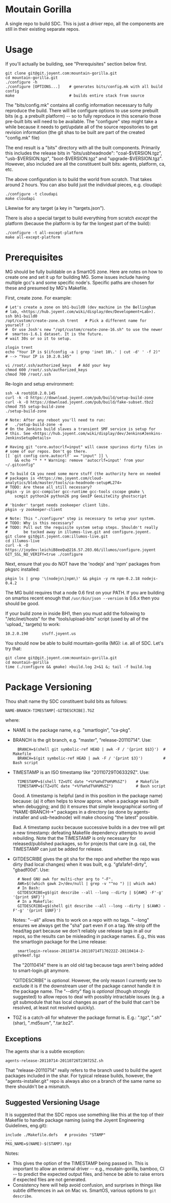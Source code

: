 # Moutain Gorilla

A single repo to build SDC. This is just a *driver* repo, all the components
are still in their existing separate repos.


# Usage

If you'll actually be building, see "Prerequisites" section below first.

    git clone git@git.joyent.com:mountain-gorilla.git
    cd mountain-gorilla.git
    ./configure -h
    ./configure [OPTIONS...]    # generates bits/config.mk with all build config
    make                        # builds entire stack from source

The "bits/config.mk" contains all config information necessary to fully
reproduce the build. There will be configure options to use some prebuilt
bits (e.g. a prebuilt platform) -- so to fully reproduce in this scenario
those pre-built bits will need to be available. The "configure" step might
take a while because it needs to get/update all of the source repositories to
get revision information (the git shas to be built are part of the created
"config.mk" file)

The end result is a "bits" directory with all the built components. Primarily
this includes the release bits in "bits/usbheadnode": "coal-$VERSION.tgz",
"usb-$VERSION.tgz", "boot-$VERSION.tgz" and "upgrade-$VERSION.tgz". However,
also included are all the constituent built bits: agents, platform, ca, etc.

The above configuration is to build the world from scratch. That
takes around 2 hours. You can also build just the individual pieces, e.g.
cloudapi:

    ./configure -t cloudapi
    make cloudapi

Likewise for any target (a key in "targets.json").

There is also a special target to build everything from scratch *except* the
platform (because the platform is by far the longest part of the build):

    ./configure -t all-except-platform
    make all-except-platform


# Prerequisites

MG should be fully buildable on a SmartOS zone. Here are notes on how
to create one and set it up for building MG. Some issues include having
multiple gcc's and some specific node's. Specific paths are chosen
for these and presumed by MG's Makefile.

First, create zone. For example:

    # Let's create a zone on bh1-build0 (dev machine in the Bellingham
    # lab, <https://hub.joyent.com/wiki/display/dev/Development+Lab>).
    ssh bh1-build0
    /opt/custom/create-zone.sh trent   # Pick a different name for yourself :)
    #  Or use Josh's new "/opt/custom/create-zone-16.sh" to use the newer
    #  smartos-1.6.1 dataset. It is the future.
    # wait 30s or so it to setup.

    zlogin trent
    echo "Your IP is $(ifconfig -a | grep 'inet 10\.' | cut -d' ' -f 2)"
    # --> "Your IP is 10.2.0.145"

    vi /root/.ssh/authorized_keys   # Add your key
    chmod 600 /root/.ssh/authorized_keys
    chmod 700 /root/.ssh

Re-login and setup environment:

    ssh -A root@10.2.0.145
    curl -k -O https://download.joyent.com/pub/build/setup-build-zone
    curl -k -O https://download.joyent.com/pub/build/fake-subset.tbz2
    chmod 755 setup-build-zone
    ./setup-build-zone

    # Note: After any reboot you'll need to run:
    #   ./setup-build-zone -e
    # On the Jenkins build slaves a transient SMF service is setup for
    # this. See <https://hub.joyent.com/wiki/display/dev/Jenkins#Jenkins-JenkinsSetupDetails>

    # Having git "core.autocrlf=input" will cause spurious dirty files in
    # some of our repos. Don't go there.
    [[ `git config core.autocrlf` == "input" ]] \
        && echo "* * * Warning: remove 'autocrlf=input' from your ~/.gitconfig"

    # To build CA you need some more stuff (the authority here on needed
    # packages is <https://mo.joyent.com/cloud-analytics/blob/master/tools/ca-headnode-setup#L274>
    # TODO: Are these all still necessary?
    pkgin -y in gcc-compiler gcc-runtime gcc-tools cscope gmake \
        scmgit python24 python26 png GeoIP GeoLiteCity ghostscript

    # 'binder' target needs zookeeper client libs.
    pkgin -y zookeeper-client

    # Note: This "./configure" step is necessary to setup your system.
    # TODO: Why is this necessary?
    # TODO: Pull out the requisite system setup steps. Shouldn't really
    #       be tucked away in illumos-live.git and configure.joyent.
    git clone git@git.joyent.com:illumos-live.git
    cd illumos-live
    curl -k -O https://joydev:leichiB8eeQu@216.57.203.66/illumos/configure.joyent
    GIT_SSL_NO_VERIFY=true ./configure

Next, ensure that you do NOT have the 'nodejs' and 'npm' packages from
pkgsrc installed:

    pkgin ls | grep '\(nodejs\|npm\)' && pkgin -y rm npm-0.2.18 nodejs-0.4.2

The MG build requires that a node 0.6 first on your PATH. If you are building
on smartos recent enough that `/usr/bin/json --version` is 0.6.x then you
should be good.

If your build zone in inside BH1, then you must add the following to "/etc/inet/hosts"
for the "tools/upload-bits" script (used by all of the 'upload_' targets) to work:

    10.2.0.190      stuff.joyent.us

You should now be able to build mountain-gorilla (MG): i.e. all of SDC.
Let's try that:

    git clone git@git.joyent.com:mountain-gorilla.git
    cd mountain-gorilla
    time (./configure && gmake) >build.log 2>&1 &; tail -f build.log


# Package Versioning

Thou shalt name thy SDC constituent build bits as follows:

    NAME-BRANCH-TIMESTAMP[-GITDESCRIBE].TGZ

where:

- NAME is the package name, e.g. "smartlogin", "ca-pkg".
- BRANCH is the git branch, e.g. "master", "release-20110714". Use:

        BRANCH=$(shell git symbolic-ref HEAD | awk -F / '{print $$3}')  # Makefile
        BRANCH=$(git symbolic-ref HEAD | awk -F / '{print $3}')         # Bash script

- TIMESTAMP is an ISO timestamp like "20110729T063329Z". Use:

        TIMESTAMP=$(shell TZ=UTC date "+%Y%m%dT%H%M%SZ")    # Makefile
        TIMESTAMP=$(TZ=UTC date "+%Y%m%dT%H%M%SZ")          # Bash script

  Good. A timestamp is helpful (and in this position in the package name)
  because: (a) it often helps to know approx. when a package was built when
  debugging; and (b) it ensures that simple lexographical sorting of
  "NAME-BRANCH-*" packages in a directory (as done by agents-installer and
  usb-headnode) will make choosing "the latest" possible.

  Bad. A timestamp *sucks* because successive builds in a dev tree will get a
  new timestamp: defeating Makefile dependency attempts to avoid rebuilding.
  Note that the TIMESTAMP is only necessary for released/published packages,
  so for projects that care (e.g. ca), the TIMESTAMP can just be added for
  release.

- GITDESCRIBE gives the git sha for the repo and whether the repo was dirty
  (had local changes) when it was built, e.g. "gfa1afe1-dirty", "gbadf00d".
  Use:

        # Need GNU awk for multi-char arg to "-F".
        AWK=$((which gawk 2>/dev/null | grep -v "^no ") || which awk)
        # In Bash:
        GITDESCRIBE=g$(git describe --all --long --dirty | ${AWK} -F'-g' '{print $NF}')
        # In a Makefile:
        GITDESCRIBE=g$(shell git describe --all --long --dirty | $(AWK) -F'-g' '{print $$NF}')

  Notes: "--all" allows this to work on a repo with no tags. "--long"
  ensures we always get the "sha" part even if on a tag. We strip off the
  head/tag part because we don't reliably use release tags in all our
  repos, so the results can be misleading in package names. E.g., this
  was the smartlogin package for the Lime release:

        smartlogin-release-20110714-20110714T170222Z-20110414-2-g07e9e4f.tgz

  The "20110414" there is an old old tag because tags aren't being added
  to smart-login.git anymore.

  "GITDESCRIBE" is *optional*. However, the only reason I currently see to
  exclude it is if the downstream user of the package cannot handle it in
  the package name. The "--dirty" flag is *optional* (though strongly
  suggested) to allow repos to deal with possibly intractable issues (e.g. a
  git submodule that has local changes as part of the build that can't be
  resolved, at least not resolved quickly).

- TGZ is a catch-all for whatever the package format is. E.g.: ".tgz",
  ".sh" (shar), ".md5sum", ".tar.bz2".


## Exceptions

The agents shar is a subtle exception:

    agents-release-20110714-20110726T230725Z.sh

That "release-20110714" really refers to the branch used to build the
agent packages included in the shar. For typical release builds, however,
the "agents-installer.git" repo is always also on a branch of the same
name so there shouldn't be a mismatch.



## Suggested Versioning Usage

It is suggested that the SDC repos use something like this at the top of
their Makefile to handle package naming (using the Joyent Engineering
Guidelines, eng.git):

    include ./Makefile.defs   # provides "STAMP"
    ...
    PKG_NAME=$(NAME)-$(STAMP).tgz


Notes:
- This gives the option of the TIMESTAMP being passed in. This is important
  to allow an external driver -- e.g., moutain-gorilla, bamboo, CI -- to
  predict the expected output files, and hence be able to raise errors if
  expected files are not generated.
- Consistency here will help avoid confusion, and surprises in things like
  subtle differences in `awk` on Mac vs. SmartOS, various options to
  `git describe`.
